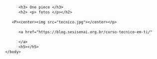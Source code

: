 <!DOCTYPE html>
<html>
       <head>
              <p></p>
       </head>
       <body>
              
              <h3> One piece </h3>
              <h2> <p> fotos </p></h2>
              
           <P><center><img src="tecnico.jpg"></center></p>
              
              <a href="https://blog.sesisenai.org.br/curso-tecnico-em-ti/"
              
              </a>
              <h5></h5>
        </body>
</html>
              
